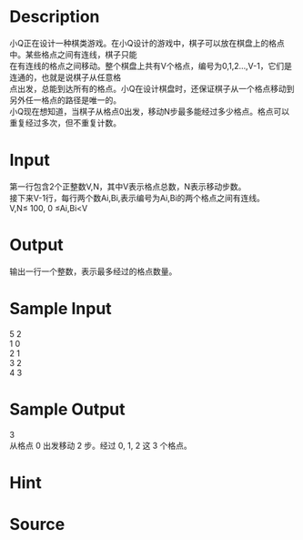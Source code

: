 
# Description

<div class="content"><div>小Q正在设计一种棋类游戏。在小Q设计的游戏中，棋子可以放在棋盘上的格点中。某些格点之间有连线，棋子只能</div>
<div>在有连线的格点之间移动。整个棋盘上共有V个格点，编号为0,1,2…,V-1，它们是连通的，也就是说棋子从任意格</div>
<div>点出发，总能到达所有的格点。小Q在设计棋盘时，还保证棋子从一个格点移动到另外任一格点的路径是唯一的。</div>
<div>小Q现在想知道，当棋子从格点0出发，移动N步最多能经过多少格点。格点可以重复经过多次，但不重复计数。</div>
<p></p></div>

# Input

<div class="content"><div>第一行包含2个正整数V,N，其中V表示格点总数，N表示移动步数。</div>
<div>接下来V-1行，每行两个数Ai,Bi,表示编号为Ai,Bi的两个格点之间有连线。</div>
<div>V,N≤ 100, 0 ≤Ai,Bi&lt;V </div>
<p></p></div>

# Output

<div class="content"><div>输出一行一个整数，表示最多经过的格点数量。</div>
<p></p></div>

# Sample Input

<div class="content"><span class="sampledata">5 2<br/>
1 0<br/>
2 1<br/>
3 2<br/>
4 3</span></div>

# Sample Output

<div class="content"><span class="sampledata">3<br/>
从格点 0 出发移动 2 步。经过 0, 1, 2 这 3 个格点。</span></div>

# Hint

<div class="content"><p></p></div>

# Source

<div class="content"><p><a href="problemset.php?search="></a></p></div>

